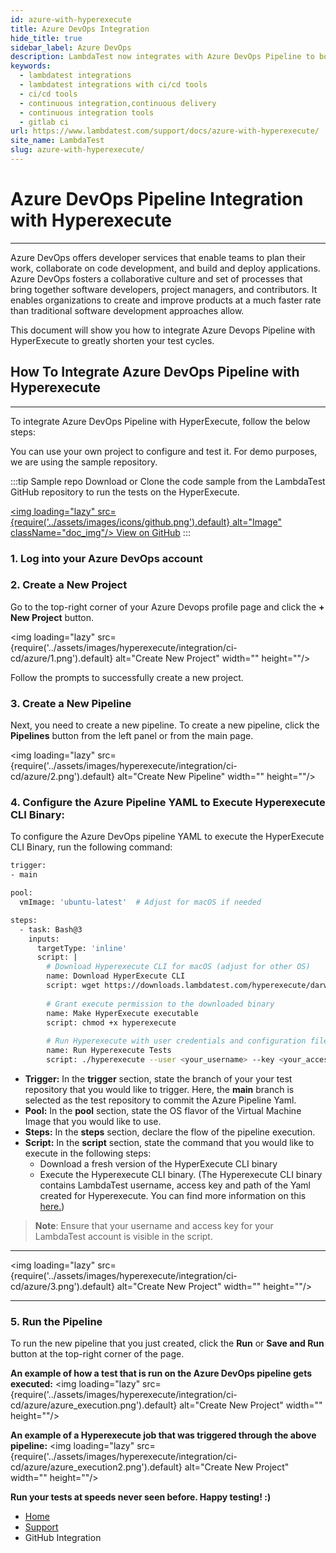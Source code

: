 ```yaml
---
id: azure-with-hyperexecute
title: Azure DevOps Integration
hide_title: true
sidebar_label: Azure DevOps
description: LambdaTest now integrates with Azure DevOps Pipeline to boost your go-to market delivery. Perform automated cross browser testing with LambdaTest to ensure your development code renders seamlessly through an online Selenium grid providing 3000+ real browsers running through machines.
keywords:
  - lambdatest integrations
  - lambdatest integrations with ci/cd tools
  - ci/cd tools
  - continuous integration,continuous delivery
  - continuous integration tools
  - gitlab ci
url: https://www.lambdatest.com/support/docs/azure-with-hyperexecute/
site_name: LambdaTest
slug: azure-with-hyperexecute/
---
```


<script type="application/ld+json"
      dangerouslySetInnerHTML={{ __html: JSON.stringify({
       "@context": "https://schema.org",
        "@type": "BreadcrumbList",
        "itemListElement": [{
          "@type": "ListItem",
          "position": 1,
          "name": "LambdaTest",
          "item": "https://www.lambdatest.com"
        },{
          "@type": "ListItem",
          "position": 2,
          "name": "Support",
          "item": "https://www.lambdatest.com/support/docs/"
        },{
          "@type": "ListItem",
          "position": 3,
          "name": "Azure Devops Integration",
          "item": "https://www.lambdatest.com/support/docs/azure-with-hyperexecute/"
        }]
      })
    }}
></script>

# Azure DevOps Pipeline Integration with Hyperexecute
* * *

Azure DevOps offers developer services that enable teams to plan their work, collaborate on code development, and build and deploy applications. Azure DevOps fosters a collaborative culture and set of processes that bring together software developers, project managers, and contributors. It enables organizations to create and improve products at a much faster rate than traditional software development approaches allow.

<div className="ytframe"> 
<div className="youtube" data-embed="0Nzrfjcqymw">
    <div className="play-button"></div>
</div>
</div>

This document will show you how to integrate Azure Devops Pipeline with HyperExecute to greatly shorten your test cycles.

## How To Integrate Azure DevOps Pipeline with Hyperexecute

***

To integrate Azure DevOps Pipeline with HyperExecute, follow the below steps: 

You can use your own project to configure and test it. For demo purposes, we are using the sample repository.

:::tip Sample repo
Download or Clone the code sample from the LambdaTest GitHub repository to run the tests on the HyperExecute.

<a href="https://github.com/LambdaTest/hyp-ci-cd-integration-sample/tree/azure" className="github__anchor"><img loading="lazy" src={require('../assets/images/icons/github.png').default} alt="Image" className="doc_img"/> View on GitHub</a>
:::

### 1. Log into your Azure DevOps account

### 2. Create a New Project
 Go to the top-right corner of your Azure Devops profile page and click the **+ New Project** button.

<img loading="lazy" src={require('../assets/images/hyperexecute/integration/ci-cd/azure/1.png').default} alt="Create New Project" width="" height=""/>

Follow the prompts to successfully create a new project.

### 3. Create a New Pipeline

Next, you need to create a new pipeline. To create a new pipeline, click the **Pipelines** button from the left panel or from the main page.

<img loading="lazy" src={require('../assets/images/hyperexecute/integration/ci-cd/azure/2.png').default} alt="Create New Pipeline" width="" height=""/>

### 4. Configure the Azure Pipeline YAML to Execute Hyperexecute CLI Binary:

To configure the Azure DevOps pipeline YAML to execute the HyperExecute CLI Binary, run the following command: 

```bash
trigger:
- main

pool:
  vmImage: 'ubuntu-latest'  # Adjust for macOS if needed

steps:
  - task: Bash@3
    inputs:
      targetType: 'inline'
      script: |
        # Download Hyperexecute CLI for macOS (adjust for other OS)
        name: Download HyperExecute CLI
        script: wget https://downloads.lambdatest.com/hyperexecute/darwin/hyperexecute
        
        # Grant execute permission to the downloaded binary
        name: Make HyperExecute executable
        script: chmod +x hyperexecute
        
        # Run Hyperexecute with user credentials and configuration file
        name: Run Hyperexecute Tests
        script: ./hyperexecute --user <your_username> --key <your_access_key> --config <your_yaml_file_path>
```

- **Trigger:** In the **trigger** section, state the branch of your your test repository that you would like to trigger.
Here, the **main** branch is selected as the test repository to commit the Azure Pipeline Yaml.
- **Pool:** In the **pool** section, state the OS flavor of the Virtual Machine Image that you would like to use.
- **Steps:** In the **steps** section, declare the flow of the pipeline execution. 
- **Script:** In the **script** section, state the command that you would like to execute in the following steps: 
    - Download a fresh version of the HyperExecute CLI binary
    - Execute the Hyperexecute CLI binary. (The Hyperexecute CLI binary contains LambdaTest username, access key and path   of the Yaml created for Hyperexecute. You can find more information on this [here.](https://www.lambdatest.com/support/docs/hyperexecute-cli-run-tests-on-hyperexecute-grid))

> **Note**: Ensure that your username and access key for your LambdaTest account is visible in the script. 

***

<img loading="lazy" src={require('../assets/images/hyperexecute/integration/ci-cd/azure/3.png').default} alt="Create New Project" width="" height=""/>

***

### 5. Run the Pipeline
To run the new pipeline that you just created, click the **Run** or **Save and Run** button at the top-right corner of the page.


<p></p>

**An example of how a test that is run on the Azure DevOps pipeline gets executed:**
<img loading="lazy" src={require('../assets/images/hyperexecute/integration/ci-cd/azure/azure_execution.png').default} alt="Create New Project" width="" height=""/>

<p></p>

**An example of a Hyperexecute job that was triggered through the above pipeline:**
<img loading="lazy" src={require('../assets/images/hyperexecute/integration/ci-cd/azure/azure_execution2.png').default} alt="Create New Project" width="" height=""/>


>
**Run your tests at speeds never seen before. Happy testing! :)**

<nav aria-label="breadcrumbs">
  <ul className="breadcrumbs">
    <li className="breadcrumbs__item">
      <a className="breadcrumbs__link" href="https://www.lambdatest.com">
        Home
      </a>
    </li>
    <li className="breadcrumbs__item">
      <a className="breadcrumbs__link" target="_self" href="https://www.lambdatest.com/support/docs/">
        Support
      </a>
    </li>
    <li className="breadcrumbs__item breadcrumbs__item--active">
      <span className="breadcrumbs__link">
        GitHub Integration
      </span>
    </li>
  </ul>
</nav>